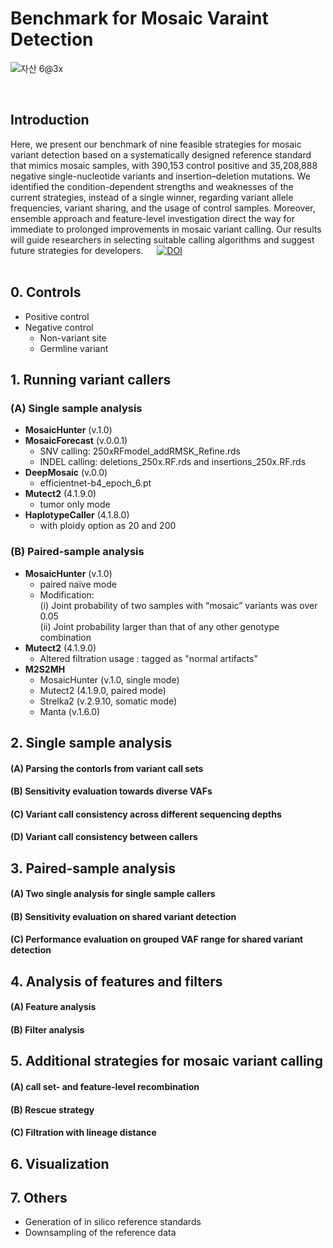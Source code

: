 Benchmark for Mosaic Varaint Detection             
==========================================
![자산 6@3x](https://user-images.githubusercontent.com/77031715/144162216-072ccbe7-0c52-4423-8610-a55547480fe1.png)

<br/>

## Introduction

Here, we present our benchmark of nine feasible strategies for mosaic variant detection based on a systematically designed reference standard that mimics mosaic samples, with 390,153 control positive and 35,208,888 negative single-nucleotide variants and insertion–deletion mutations. We identified the condition-dependent strengths and weaknesses of the current strategies, instead of a single winner, regarding variant allele frequencies, variant sharing, and the usage of control samples. Moreover, ensemble approach and feature-level investigation direct the way for immediate to prolonged improvements in mosaic variant calling. Our results will guide researchers in selecting suitable calling algorithms and suggest future strategies for developers.  
[![DOI](https://zenodo.org/badge/395906637.svg)](https://zenodo.org/badge/latestdoi/395906637)
<br/>
<br/>

## 0. Controls
 * Positive control
 * Negative control
   * Non-variant site
   * Germline variant
    
## 1. Running variant callers

 ### (A) Single sample analysis

 * **MosaicHunter** (v.1.0)  
 * **MosaicForecast** (v.0.0.1)  
   * SNV calling: 250xRFmodel_addRMSK_Refine.rds
   * INDEL calling: deletions_250x.RF.rds and insertions_250x.RF.rds 
 * **DeepMosaic** (v.0.0)  
   * efficientnet-b4_epoch_6.pt
 * **Mutect2** (4.1.9.0)  
   * tumor only mode 
 * **HaplotypeCaller** (4.1.8.0)  
   * with ploidy option as 20 and 200 
    
  ### (B) Paired-sample analysis 
    
 * **MosaicHunter** (v.1.0)
   * paired naïve mode
   * Modification:  
      (i) Joint probability of two samples with “mosaic” variants was over 0.05   
      (ii) Joint probability larger than that of any other genotype combination
 * **Mutect2** (4.1.9.0)
   * Altered filtration usage : tagged as "normal artifacts"
 * **M2S2MH** 
   * MosaicHunter (v.1.0, single mode)
   * Mutect2 (4.1.9.0, paired mode)
   * Strelka2 (v.2.9.10, somatic mode)
   * Manta (v.1.6.0)
    
    
## 2. Single sample analysis

  #### (A) Parsing the contorls from variant call sets
  #### (B) Sensitivity evaluation towards diverse VAFs
  #### (C) Variant call consistency across different sequencing depths
  #### (D) Variant call consistency between callers

   
## 3. Paired-sample analysis

  #### (A) Two single analysis for single sample callers
  #### (B) Sensitivity evaluation on shared variant detection
  #### (C) Performance evaluation on grouped VAF range for shared variant detection 

## 4. Analysis of features and filters

  #### (A) Feature analysis
  #### (B) Filter analysis 
    
## 5. Additional strategies for mosaic variant calling

#### (A) call set- and feature-level recombination
#### (B) Rescue strategy
#### (C) Filtration with lineage distance

## 6. Visualization  

## 7. Others
  * Generation of in silico reference standards
  * Downsampling of the reference data
